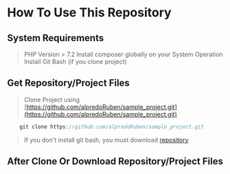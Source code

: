 # How To Use This Repository

## System Requirements
> PHP Version > 7.2
> Install composer globally on your System Operation
> Install Git Bash (if you clone project)

## Get Repository/Project Files

> Clone Project using [https://github.com/alpredoRuben/sample_project.git](https://github.com/alpredoRuben/sample_project.git)

```js
    git clone https://github.com/alpredoRuben/sample_project.git
```

> If you don't install git bash, you must download [repository](https://github.com/alpredoRuben/sample_project.git) 


## After Clone Or Download Repository/Project Files



